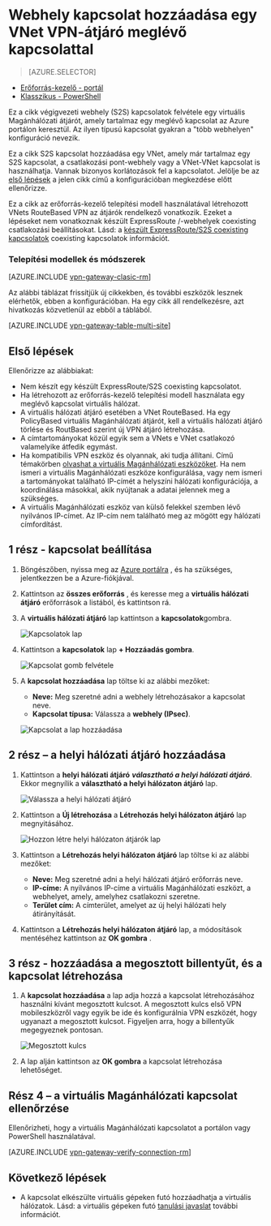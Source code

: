 <properties
   pageTitle="Több virtuális Magánhálózati átjáró hely közötti kapcsolatok hozzáadása egy virtuális hálózaton, az erőforrás-kezelő telepítési modell az Azure portálon |} Microsoft Azure"
   description="Több elem webhely S2S kapcsolatok hozzáadása egy virtuális Magánhálózati átjárót, amely tartalmaz egy meglévő kapcsolat"
   services="vpn-gateway"
   documentationCenter="na"
   authors="cherylmc"
   manager="carmonm"
   editor=""
   tags="azure-resource-manager"/>

<tags
   ms.service="vpn-gateway"
   ms.devlang="na"
   ms.topic="article"
   ms.tgt_pltfrm="na"
   ms.workload="infrastructure-services"
   ms.date="10/10/2016"
   ms.author="cherylmc"/>



# <a name="add-a-site-to-site-connection-to-a-vnet-with-an-existing-vpn-gateway-connection"></a>Webhely kapcsolat hozzáadása egy VNet VPN-átjáró meglévő kapcsolattal

> [AZURE.SELECTOR]
- [Erőforrás-kezelő - portál](vpn-gateway-howto-multi-site-to-site-resource-manager-portal.md)
- [Klasszikus - PowerShell](vpn-gateway-multi-site.md)

Ez a cikk végigvezeti webhely (S2S) kapcsolatok felvétele egy virtuális Magánhálózati átjárót, amely tartalmaz egy meglévő kapcsolat az Azure portálon keresztül. Az ilyen típusú kapcsolat gyakran a "több webhelyen" konfiguráció nevezik. 

Ez a cikk S2S kapcsolat hozzáadása egy VNet, amely már tartalmaz egy S2S kapcsolat, a csatlakozási pont-webhely vagy a VNet-VNet kapcsolat is használhatja. Vannak bizonyos korlátozások fel a kapcsolatot. Jelölje be az [első lépések](#before) a jelen cikk című a konfigurációban megkezdése előtt ellenőrizze. 

Ez a cikk az erőforrás-kezelő telepítési modell használatával létrehozott VNets RouteBased VPN az átjárók rendelkező vonatkozik. Ezeket a lépéseket nem vonatkoznak készült ExpressRoute /-webhelyek coexisting csatlakozási beállításokat. Lásd: a [készült ExpressRoute/S2S coexisting kapcsolatok](../expressroute/expressroute-howto-coexist-resource-manager.md) coexisting kapcsolatok információt.

### <a name="deployment-models-and-methods"></a>Telepítési modellek és módszerek

[AZURE.INCLUDE [vpn-gateway-clasic-rm](../../includes/vpn-gateway-classic-rm-include.md)] 

Az alábbi táblázat frissítjük új cikkekben, és további eszközök lesznek elérhetők, ebben a konfigurációban. Ha egy cikk áll rendelkezésre, azt hivatkozás közvetlenül az ebből a táblából.

[AZURE.INCLUDE [vpn-gateway-table-multi-site](../../includes/vpn-gateway-table-multisite-include.md)] 


## <a name="before"></a>Első lépések

Ellenőrizze az alábbiakat:

- Nem készít egy készült ExpressRoute/S2S coexisting kapcsolatot.
- Ha létrehozott az erőforrás-kezelő telepítési modell használata egy meglévő kapcsolat virtuális hálózat.
- A virtuális hálózati átjáró esetében a VNet RouteBased. Ha egy PolicyBased virtuális Magánhálózati átjárót, kell a virtuális hálózati átjáró törlése és RoutBased szerint új VPN átjáró létrehozása.
- A címtartományokat közül egyik sem a VNets e VNet csatlakozó valamelyike átfedik egymást.
- Ha kompatibilis VPN eszköz és olyannak, aki tudja állítani. Című témakörben [olvashat a virtuális Magánhálózati eszközöket](vpn-gateway-about-vpn-devices.md). Ha nem ismeri a virtuális Magánhálózati eszköze konfigurálása, vagy nem ismeri a tartományokat található IP-címét a helyszíni hálózati konfigurációja, a koordinálása másokkal, akik nyújtanak a adatai jelennek meg a szükséges.
- A virtuális Magánhálózati eszköz van külső felekkel szemben lévő nyilvános IP-címet. Az IP-cím nem található meg az mögött egy hálózati címfordítást.


## <a name="part1"></a>1 rész - kapcsolat beállítása

1. Böngészőben, nyissa meg az [Azure portálra](http://portal.azure.com) , és ha szükséges, jelentkezzen be a Azure-fiókjával.
2. Kattintson az **összes erőforrás** , és keresse meg a **virtuális hálózati átjáró** erőforrások a listából, és kattintson rá.
3. A **virtuális hálózati átjáró** lap kattintson a **kapcsolatok**gombra.

    ![Kapcsolatok lap](./media/vpn-gateway-howto-multi-site-to-site-resource-manager-portal/connectionsblade.png "Connections blade")<br>

4. Kattintson a **kapcsolatok** lap **+ Hozzáadás gombra**.

    ![Kapcsolat gomb felvétele](./media/vpn-gateway-howto-multi-site-to-site-resource-manager-portal/addbutton.png "Add connection button")<br>

5. A **kapcsolat hozzáadása** lap töltse ki az alábbi mezőket:
    - **Neve:** Meg szeretné adni a webhely létrehozásakor a kapcsolat neve.
    - **Kapcsolat típusa:** Válassza a **webhely (IPsec)**.

    ![Kapcsolat a lap hozzáadása](./media/vpn-gateway-howto-multi-site-to-site-resource-manager-portal/addconnectionblade.png "Add connection blade")<br>

## <a name="part2"></a>2 rész – a helyi hálózati átjáró hozzáadása

1. Kattintson a **helyi hálózati átjáró** ***választható a helyi hálózati átjáró***. Ekkor megnyílik a **választható a helyi hálózaton átjáró** lap.

    ![Válassza a helyi hálózati átjáró](./media/vpn-gateway-howto-multi-site-to-site-resource-manager-portal/chooselng.png "Choose local network gateway")<br>
2. Kattintson a **Új létrehozása** a **Létrehozás helyi hálózaton átjáró** lap megnyitásához.

    ![Hozzon létre helyi hálózaton átjárók lap](./media/vpn-gateway-howto-multi-site-to-site-resource-manager-portal/createlngblade.png "Create local network gateway")<br>

3. Kattintson a **Létrehozás helyi hálózaton átjáró** lap töltse ki az alábbi mezőket:
    - **Neve:** Meg szeretné adni a helyi hálózati átjáró erőforrás neve.
    - **IP-címe:** A nyilvános IP-címe a virtuális Magánhálózati eszközt, a webhelyet, amely, amelyhez csatlakozni szeretne.
    - **Terület cím:** A címterület, amelyet az új helyi hálózati hely átirányítását.
4. Kattintson a **Létrehozás helyi hálózaton átjáró** lap, a módosítások mentéséhez kattintson az **OK gombra** .

## <a name="part3"></a>3 rész - hozzáadása a megosztott billentyűt, és a kapcsolat létrehozása

1. A **kapcsolat hozzáadása** a lap adja hozzá a kapcsolat létrehozásához használni kívánt megosztott kulcsot. A megosztott kulcs első VPN mobileszközről vagy egyik be ide és konfigurálnia VPN eszközét, hogy ugyanazt a megosztott kulcsot. Figyeljen arra, hogy a billentyűk megegyeznek pontosan.

    ![Megosztott kulcs](./media/vpn-gateway-howto-multi-site-to-site-resource-manager-portal/sharedkey.png "Shared key")<br>
2. A lap alján kattintson az **OK gombra** a kapcsolat létrehozása lehetőséget.

## <a name="part4"></a>Rész 4 – a virtuális Magánhálózati kapcsolat ellenőrzése

Ellenőrizheti, hogy a virtuális Magánhálózati kapcsolatot a portálon vagy PowerShell használatával.

[AZURE.INCLUDE [vpn-gateway-verify-connection-rm](../../includes/vpn-gateway-verify-connection-rm-include.md)]


## <a name="next-steps"></a>Következő lépések

- A kapcsolat elkészülte virtuális gépeken futó hozzáadhatja a virtuális hálózatok. Lásd: a virtuális gépeken futó [tanulási javaslat](https://azure.microsoft.com/documentation/learning-paths/virtual-machines) további információt.
